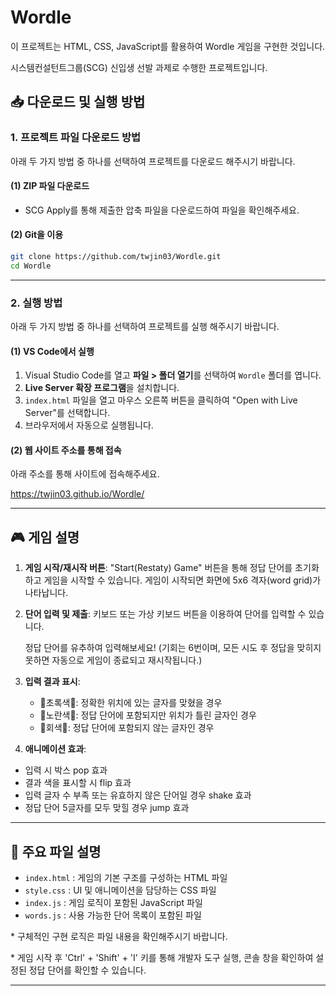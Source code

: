 # Wordle 

이 프로젝트는 HTML, CSS, JavaScript를 활용하여 Wordle 게임을 구현한 것입니다.

시스템컨설턴트그룹(SCG) 신입생 선발 과제로 수행한 프로젝트입니다. 

## 📥 다운로드 및 실행 방법

### 1. 프로젝트 파일 다운로드 방법

아래 두 가지 방법 중 하나를 선택하여 프로젝트를 다운로드 해주시기 바랍니다.

#### (1) ZIP 파일 다운로드

- SCG Apply를 통해 제출한 압축 파일을 다운로드하여 파일을 확인해주세요.

#### (2) Git을 이용

```sh
git clone https://github.com/twjin03/Wordle.git
cd Wordle 
```
---

### 2. 실행 방법
아래 두 가지 방법 중 하나를 선택하여 프로젝트를 실행 해주시기 바랍니다.

#### (1) VS Code에서 실행

1. Visual Studio Code를 열고 **파일 > 폴더 열기**를 선택하여 `Wordle` 폴더를 엽니다.
2. **Live Server 확장 프로그램**을 설치합니다.
3. `index.html` 파일을 열고 마우스 오른쪽 버튼을 클릭하여 "Open with Live Server"를 선택합니다.
4. 브라우저에서 자동으로 실행됩니다.

#### (2) 웹 사이트 주소를 통해 접속

아래 주소를 통해 사이트에 접속해주세요.

https://twjin03.github.io/Wordle/

---

## 🎮 게임 설명

1. **게임 시작/재시작 버튼**: "Start(Restaty) Game" 버튼을 통해 정답 단어를 초기화하고 게임을 시작할 수 있습니다. 게임이 시작되면 화면에 5x6 격자(word grid)가 나타납니다.

2. **단어 입력 및 제출**: 키보드 또는 가상 키보드 버튼을 이용하여 단어를 입력할 수 있습니다. 

    정답 단어를 유추하여 입력해보세요! (기회는 6번이며, 모든 시도 후 정답을 맞히지 못하면 자동으로 게임이 종료되고 재시작됩니다.)

3. **입력 결과 표시**:
   - 💚초록색💚: 정확한 위치에 있는 글자를 맞혔을 경우
   - 💛노란색💛: 정답 단어에 포함되지만 위치가 틀린 글자인 경우
   - 🩶회색🩶: 정답 단어에 포함되지 않는 글자인 경우

4. **애니메이션 효과**: 
- 입력 시 박스 pop 효과
- 결과 색을 표시할 시 flip 효과
- 입력 글자 수 부족 또는 유효하지 않은 단어일 경우 shake 효과
- 정답 단어 5글자를 모두 맞힐 경우 jump 효과
---

## 📌 주요 파일 설명

- `index.html` : 게임의 기본 구조를 구성하는 HTML 파일
- `style.css` : UI 및 애니메이션을 담당하는 CSS 파일
- `index.js` : 게임 로직이 포함된 JavaScript 파일
- `words.js` : 사용 가능한 단어 목록이 포함된 파일

\* 구체적인 구현 로직은 파일 내용을 확인해주시기 바랍니다.

\* 게임 시작 후 'Ctrl' + 'Shift' + 'I' 키를 통해 개발자 도구 실행, 콘솔 창을 확인하여 설정된 정답 단어를 확인할 수 있습니다. 

---
